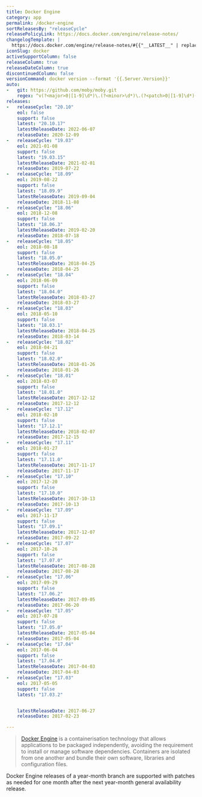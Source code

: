 ```yaml
---
title: Docker Engine
category: app
permalink: /docker-engine
sortReleasesBy: "releaseCycle"
releasePolicyLink: https://docs.docker.com/engine/release-notes/
changelogTemplate: |
  https://docs.docker.com/engine/release-notes/#{{"__LATEST__" | replace:'.',''}}
iconSlug: docker
activeSupportColumn: false
releaseColumn: true
releaseDateColumn: true
discontinuedColumn: false
versionCommand: docker version --format '{{.Server.Version}}'
auto:
-   git: https://github.com/moby/moby.git
    regex: ^v(?<major>0|[1-9]\d*)\.(?<minor>\d*)\.(?<patch>0|[1-9]\d*)(-ce)?$
releases:
-   releaseCycle: "20.10"
    eol: false
    support: false
    latest: "20.10.17"
    latestReleaseDate: 2022-06-07
    releaseDate: 2020-12-09
-   releaseCycle: "19.03"
    eol: 2021-01-08
    support: false
    latest: "19.03.15"
    latestReleaseDate: 2021-02-01
    releaseDate: 2019-07-22
-   releaseCycle: "18.09"
    eol: 2019-08-22
    support: false
    latest: "18.09.9"
    latestReleaseDate: 2019-09-04
    releaseDate: 2018-11-08
-   releaseCycle: "18.06"
    eol: 2018-12-08
    support: false
    latest: "18.06.3"
    latestReleaseDate: 2019-02-20
    releaseDate: 2018-07-18
-   releaseCycle: "18.05"
    eol: 2018-08-18
    support: false
    latest: "18.05.0"
    latestReleaseDate: 2018-04-25
    releaseDate: 2018-04-25
-   releaseCycle: "18.04"
    eol: 2018-06-09
    support: false
    latest: "18.04.0"
    latestReleaseDate: 2018-03-27
    releaseDate: 2018-03-27
-   releaseCycle: "18.03"
    eol: 2018-05-10
    support: false
    latest: "18.03.1"
    latestReleaseDate: 2018-04-25
    releaseDate: 2018-03-14
-   releaseCycle: "18.02"
    eol: 2018-04-21
    support: false
    latest: "18.02.0"
    latestReleaseDate: 2018-01-26
    releaseDate: 2018-01-26
-   releaseCycle: "18.01"
    eol: 2018-03-07
    support: false
    latest: "18.01.0"
    latestReleaseDate: 2017-12-12
    releaseDate: 2017-12-12
-   releaseCycle: "17.12"
    eol: 2018-02-10
    support: false
    latest: "17.12.1"
    latestReleaseDate: 2018-02-07
    releaseDate: 2017-12-15
-   releaseCycle: "17.11"
    eol: 2018-01-27
    support: false
    latest: "17.11.0"
    latestReleaseDate: 2017-11-17
    releaseDate: 2017-11-17
-   releaseCycle: "17.10"
    eol: 2017-12-20
    support: false
    latest: "17.10.0"
    latestReleaseDate: 2017-10-13
    releaseDate: 2017-10-13
-   releaseCycle: "17.09"
    eol: 2017-11-17
    support: false
    latest: "17.09.1"
    latestReleaseDate: 2017-12-07
    releaseDate: 2017-09-22
-   releaseCycle: "17.07"
    eol: 2017-10-26
    support: false
    latest: "17.07.0"
    latestReleaseDate: 2017-08-28
    releaseDate: 2017-08-28
-   releaseCycle: "17.06"
    eol: 2017-09-29
    support: false
    latest: "17.06.2"
    latestReleaseDate: 2017-09-05
    releaseDate: 2017-06-20
-   releaseCycle: "17.05"
    eol: 2017-07-28
    support: false
    latest: "17.05.0"
    latestReleaseDate: 2017-05-04
    releaseDate: 2017-05-04
-   releaseCycle: "17.04"
    eol: 2017-06-04
    support: false
    latest: "17.04.0"
    latestReleaseDate: 2017-04-03
    releaseDate: 2017-04-03
-   releaseCycle: "17.03"
    eol: 2017-05-05
    support: false
    latest: "17.03.2"


    latestReleaseDate: 2017-06-27
    releaseDate: 2017-02-23

---
```


> [Docker Engine](https://www.docker.com/) is a containerisation technology that allows applications to be packaged independently, avoiding the requirement to install or manage software dependencies. Containers are isolated from one another and bundle their own software, libraries and configuration files.

Docker Engine releases of a year-month branch are supported with patches as needed for one month after the next year-month general availability release.

